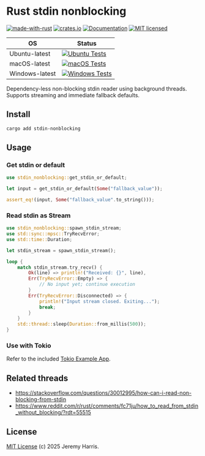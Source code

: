 # Rust stdin nonblocking

[![made-with-rust][rust-logo]][rust-src-page]
[![crates.io][crates-badge]][crates-page]
[![Documentation][docs-badge]][docs-page]
[![MIT licensed][license-badge]][license-page]


| OS            | Status                                                                               |
|---------------|--------------------------------------------------------------------------------------|
| Ubuntu-latest | [![Ubuntu Tests][ubuntu-latest-badge]][ubuntu-latest-workflow]                       |
| macOS-latest  | [![macOS Tests][macos-latest-badge]][macos-latest-workflow]                          |
| Windows-latest| [![Windows Tests][windows-latest-badge]][windows-latest-workflow]                    |

Dependency-less non-blocking stdin reader using background threads. Supports streaming and immediate fallback defaults.

## Install

```sh
cargo add stdin-nonblocking
```

## Usage

### Get stdin or default

```rust
use stdin_nonblocking::get_stdin_or_default;

let input = get_stdin_or_default(Some("fallback_value"));

assert_eq!(input, Some("fallback_value".to_string()));
```

### Read stdin as Stream

```rust
use stdin_nonblocking::spawn_stdin_stream;
use std::sync::mpsc::TryRecvError;
use std::time::Duration;

let stdin_stream = spawn_stdin_stream();

loop {
    match stdin_stream.try_recv() {
        Ok(line) => println!("Received: {}", line),
        Err(TryRecvError::Empty) => {
            // No input yet; continue execution
        }
        Err(TryRecvError::Disconnected) => {
            println!("Input stream closed. Exiting...");
            break;
        }
    }
    std::thread::sleep(Duration::from_millis(500));
}
```

### Use with Tokio

Refer to the included [Tokio Example App](./tokio-example-app/).

## Related threads
  - https://stackoverflow.com/questions/30012995/how-can-i-read-non-blocking-from-stdin
  - https://www.reddit.com/r/rust/comments/fc71ju/how_to_read_from_stdin_without_blocking/?rdt=55515


## License

[MIT License](LICENSE) (c) 2025 Jeremy Harris.


[rust-src-page]: https://www.rust-lang.org/
[rust-logo]: https://img.shields.io/badge/Made%20with-Rust-black?&logo=Rust

[crates-page]: https://crates.io/crates/stdin-nonblocking
[crates-badge]: https://img.shields.io/crates/v/stdin-nonblocking.svg

[docs-page]: https://docs.rs/stdin-nonblocking
[docs-badge]: https://docs.rs/stdin-nonblocking/badge.svg

[license-page]: ./LICENSE
[license-badge]: https://img.shields.io/badge/license-MIT-blue.svg

[ubuntu-latest-badge]: https://github.com/jzombie/rust-stdin-nonblocking/actions/workflows/rust-tests.yml/badge.svg?branch=main&job=Run%20Rust%20Tests%20(OS%20=%20ubuntu-latest)
[ubuntu-latest-workflow]: https://github.com/jzombie/rust-stdin-nonblocking/actions/workflows/rust-tests.yml?query=branch%3Amain

[macos-latest-badge]: https://github.com/jzombie/rust-stdin-nonblocking/actions/workflows/rust-tests.yml/badge.svg?branch=main&job=Run%20Rust%20Tests%20(OS%20=%20macos-latest)
[macos-latest-workflow]: https://github.com/jzombie/rust-stdin-nonblocking/actions/workflows/rust-tests.yml?query=branch%3Amain

[windows-latest-badge]: https://github.com/jzombie/rust-stdin-nonblocking/actions/workflows/rust-tests.yml/badge.svg?branch=main&job=Run%20Rust%20Tests%20(OS%20=%20windows-latest)
[windows-latest-workflow]: https://github.com/jzombie/rust-stdin-nonblocking/actions/workflows/rust-tests.yml?query=branch%3Amain